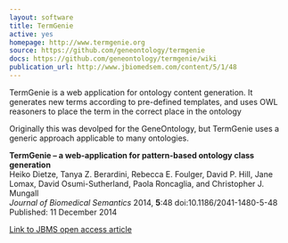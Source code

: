 ```yaml
---
layout: software
title: TermGenie
active: yes
homepage: http://www.termgenie.org
source: https://github.com/geneontology/termgenie
docs: https://github.com/geneontology/termgenie/wiki
publication_url: http://www.jbiomedsem.com/content/5/1/48
---
```


TermGenie is a web application for ontology content generation. It generates new terms according to pre-defined templates, and uses OWL reasoners to place the term in the correct place in the ontology

Originally this was devolped for the GeneOntology, but TermGenie uses a generic approach applicable to many ontologies.


**TermGenie – a web-application for pattern-based ontology class generation**   
Heiko Dietze, Tanya Z. Berardini, Rebecca E. Foulger, David P. Hill, Jane Lomax, David Osumi-Sutherland, Paola Roncaglia, and Christopher J. Mungall   
*Journal of Biomedical Semantics* 2014, **5**:48  doi:10.1186/2041-1480-5-48 Published: 11 December 2014 

[Link to JBMS open access article](http://www.jbiomedsem.com/content/5/1/48)

